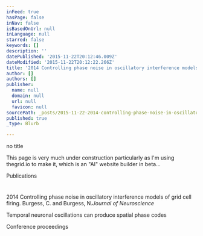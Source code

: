 ```yaml
---
inFeed: true
hasPage: false
inNav: false
isBasedOnUrl: null
inLanguage: null
starred: false
keywords: []
description: ''
datePublished: '2015-11-22T20:12:46.009Z'
dateModified: '2015-11-22T20:12:22.266Z'
title: '2014 Controlling phase noise in oscillatory interference models of grid cell firing. Burgess, C. and Burgess, N.Journal of Neuroscience'
author: []
authors: []
publisher:
  name: null
  domain: null
  url: null
  favicon: null
sourcePath: _posts/2015-11-22-2014-controlling-phase-noise-in-oscillatory-interference-mod.md
published: true
_type: Blurb

---
```

no title

This page is very much under construction particularly as I'm using thegrid.io to make it, which is an "AI" website builder in beta...

Publications

# 

2014 Controlling phase noise in oscillatory interference models of grid cell firing. Burgess, C. and Burgess, N._Journal of Neuroscience_

Temporal neuronal oscillations can produce spatial phase codes

Conference proceedings